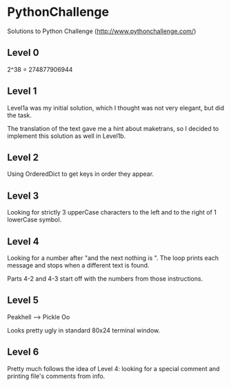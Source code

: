 PythonChallenge
===============

Solutions to Python Challenge (http://www.pythonchallenge.com/)

## Level 0
2^38 = 274877906944

## Level 1
Level1a was my initial solution, which I thought was not very elegant, but did the task.

The translation of the text gave me a hint about maketrans, so I decided to implement this solution as well in Level1b.

## Level 2
Using OrderedDict to get keys in order they appear.

## Level 3
Looking for strictly 3 upperCase characters to the left and to the right of 1 lowerCase symbol.

## Level 4
Looking for a number after "and the next nothing is ". The loop prints each message and stops when a different text is found. 

Parts 4-2 and 4-3 start off with the numbers from those instructions. 

## Level 5
Peakhell --> Pickle Oo

Looks pretty ugly in standard 80x24 terminal window.

## Level 6
Pretty much follows the idea of Level 4: looking for a special comment and printing file's comments from info.